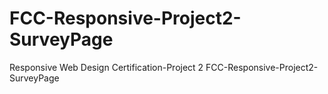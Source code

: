 # FCC-Responsive-Project2-SurveyPage
Responsive Web Design Certification-Project 2
FCC-Responsive-Project2-SurveyPage
